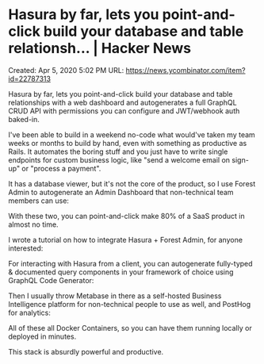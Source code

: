 # Hasura by far, lets you point-and-click build your database and table relationsh... | Hacker News

Created: Apr 5, 2020 5:02 PM
URL: https://news.ycombinator.com/item?id=22787313

Hasura by far, lets you point-and-click build your database and table relationships with a web dashboard and autogenerates a full GraphQL CRUD API with permissions you can configure and JWT/webhook auth baked-in.

I've been able to build in a weekend no-code what would've taken my team weeks or months to build by hand, even with something as productive as Rails. It automates the boring stuff and you just have to write single endpoints for custom business logic, like "send a welcome email on sign-up" or "process a payment".

It has a database viewer, but it's not the core of the product, so I use Forest Admin to autogenerate an Admin Dashboard that non-technical team members can use:

With these two, you can point-and-click make 80% of a SaaS product in almost no time.

I wrote a tutorial on how to integrate Hasura + Forest Admin, for anyone interested:

For interacting with Hasura from a client, you can autogenerate fully-typed & documented query components in your framework of choice using GraphQL Code Generator:

Then I usually throw Metabase in there as a self-hosted Business Intelligence platform for non-technical people to use as well, and PostHog for analytics:

All of these all Docker Containers, so you can have them running locally or deployed in minutes.

This stack is absurdly powerful and productive.
